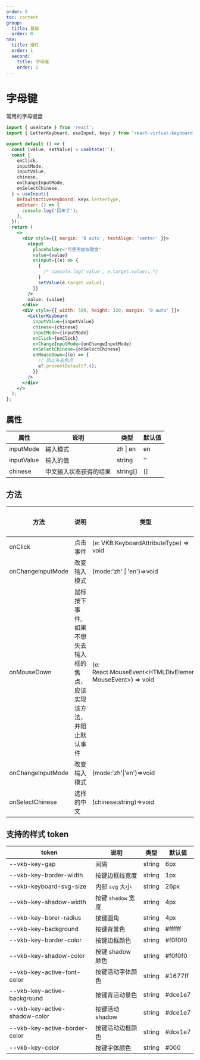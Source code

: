 ```yaml
---
order: 0
toc: content
group:
  title: 基础
  order: 0
nav:
  title: 组件
  order: 1
  second:
    title: 字母键
    order: 1
---
```


# 字母键

常用的字母键盘

```jsx
import { useState } from 'react';
import { LetterKeyboard, useInput, keys } from 'react-virtual-keyboard';

export default () => {
  const [value, setValue] = useState('');
  const {
    onClick,
    inputMode,
    inputValue,
    chinese,
    onChangeInputMode,
    onSelectChinese,
  } = useInput({
    defaultActiveKeyboard: keys.letterType,
    onEnter: () => {
      console.log('回车了');
    },
  });
  return (
    <>
      <div style={{ margin: '0 auto', textAlign: 'center' }}>
        <input
          placeholder="可使用虚拟键盘"
          value={value}
          onInput={(e) => {
            {
              /* console.log('value', e.target.value); */
            }
            setValue(e.target.value);
          }}
        />
        value: {value}
      </div>
      <div style={{ width: 500, height: 320, margin: '0 auto' }}>
        <LetterKeyboard
          inputValue={inputValue}
          chinese={chinese}
          inputMode={inputMode}
          onClick={onClick}
          onChangeInputMode={onChangeInputMode}
          onSelectChinese={onSelectChinese}
          onMouseDown={(e) => {
            // 防止失去焦点
            e?.preventDefault?.();
          }}
        />
      </div>
    </>
  );
};
```

## 属性

| 属性       | 说明                   | 类型       | 默认值 |
| ---------- | ---------------------- | ---------- | ------ |
| inputMode  | 输入模式               | zh \| en   | en     |
| inputValue | 输入的值               | string     | ''     |
| chinese    | 中文输入状态获得的结果 | string\[\] | \[\]   |

## 方法

| 方法              | 说明                                                                  | 类型                                                        | 默认值 |
| ----------------- | --------------------------------------------------------------------- | ----------------------------------------------------------- | ------ |
| onClick           | 点击事件                                                              | (e: VKB.KeyboardAttributeType) => void                      | -      |
| onChangeInputMode | 改变输入模式                                                          | (mode:'zh' \| 'en')=>void                                   | -      |
| onMouseDown       | 鼠标按下事件,如果不想失去输入框的焦点，应该实现该方法，并阻止默认事件 | (e: React.MouseEvent\<HTMLDivElement, MouseEvent\>) => void | -      |
| onChangeInputMode | 改变输入模式                                                          | (mode:'zh'\|'en')=>void                                     | -      |
| onSelectChinese   | 选择的中文                                                            | (chinese:string)=>void                                      | -      |

## 支持的样式 token

| token                         | 说明               | 类型   | 默认值  |
| ----------------------------- | ------------------ | ------ | ------- |
| --vkb-key-gap                 | 间隔               | string | 6px     |
| --vkb-key-border-width        | 按键边框线宽度     | string | 1px     |
| --vkb-keyboard-svg-size       | 内部 `svg` 大小    | string | 26px    |
| --vkb-key-shadow-width        | 按键 `shadow` 宽度 | string | 4px     |
| --vkb-key-borer-radius        | 按键圆角           | string | 4px     |
| --vkb-key-background          | 按键背景色         | string | #ffffff |
| --vkb-key-border-color        | 按键边框颜色       | string | #f0f0f0 |
| --vkb-key-shadow-color        | 按键 shadow 颜色   | string | #f0f0f0 |
| --vkb-key-active-font-color   | 按键活动字体颜色   | string | #1677ff |
| --vkb-key-active-background   | 按键背活动景色     | string | #dce1e7 |
| --vkb-key-active-shadow-color | 按键活动 shadow    | string | #dce1e7 |
| --vkb-key-active-border-color | 按键活动边框颜色   | string | #dce1e7 |
| --vkb-key-color               | 按键字体颜色       | string | #000    |
